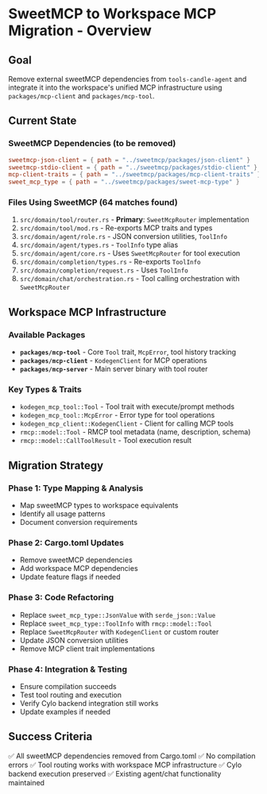 # SweetMCP to Workspace MCP Migration - Overview

## Goal
Remove external sweetMCP dependencies from `tools-candle-agent` and integrate it into the workspace's unified MCP infrastructure using `packages/mcp-client` and `packages/mcp-tool`.

## Current State

### SweetMCP Dependencies (to be removed)
```toml
sweetmcp-json-client = { path = "../sweetmcp/packages/json-client" }
sweetmcp-stdio-client = { path = "../sweetmcp/packages/stdio-client" }
mcp-client-traits = { path = "../sweetmcp/packages/mcp-client-traits" }
sweet_mcp_type = { path = "../sweetmcp/packages/sweet-mcp-type" }
```

### Files Using SweetMCP (64 matches found)
1. `src/domain/tool/router.rs` - **Primary**: `SweetMcpRouter` implementation
2. `src/domain/tool/mod.rs` - Re-exports MCP traits and types
3. `src/domain/agent/role.rs` - JSON conversion utilities, `ToolInfo`
4. `src/domain/agent/types.rs` - `ToolInfo` type alias
5. `src/domain/agent/core.rs` - Uses `SweetMcpRouter` for tool execution
6. `src/domain/completion/types.rs` - Re-exports `ToolInfo`
7. `src/domain/completion/request.rs` - Uses `ToolInfo`
8. `src/domain/chat/orchestration.rs` - Tool calling orchestration with `SweetMcpRouter`

## Workspace MCP Infrastructure

### Available Packages
- **`packages/mcp-tool`** - Core `Tool` trait, `McpError`, tool history tracking
- **`packages/mcp-client`** - `KodegenClient` for MCP operations
- **`packages/mcp-server`** - Main server binary with tool router

### Key Types & Traits
- `kodegen_mcp_tool::Tool` - Tool trait with execute/prompt methods
- `kodegen_mcp_tool::McpError` - Error type for tool operations
- `kodegen_mcp_client::KodegenClient` - Client for calling MCP tools
- `rmcp::model::Tool` - RMCP tool metadata (name, description, schema)
- `rmcp::model::CallToolResult` - Tool execution result

## Migration Strategy

### Phase 1: Type Mapping & Analysis
- Map sweetMCP types to workspace equivalents
- Identify all usage patterns
- Document conversion requirements

### Phase 2: Cargo.toml Updates
- Remove sweetMCP dependencies
- Add workspace MCP dependencies
- Update feature flags if needed

### Phase 3: Code Refactoring
- Replace `sweet_mcp_type::JsonValue` with `serde_json::Value`
- Replace `sweet_mcp_type::ToolInfo` with `rmcp::model::Tool`
- Replace `SweetMcpRouter` with `KodegenClient` or custom router
- Update JSON conversion utilities
- Remove MCP client trait implementations

### Phase 4: Integration & Testing
- Ensure compilation succeeds
- Test tool routing and execution
- Verify Cylo backend integration still works
- Update examples if needed

## Success Criteria
✅ All sweetMCP dependencies removed from Cargo.toml
✅ No compilation errors
✅ Tool routing works with workspace MCP infrastructure
✅ Cylo backend execution preserved
✅ Existing agent/chat functionality maintained
